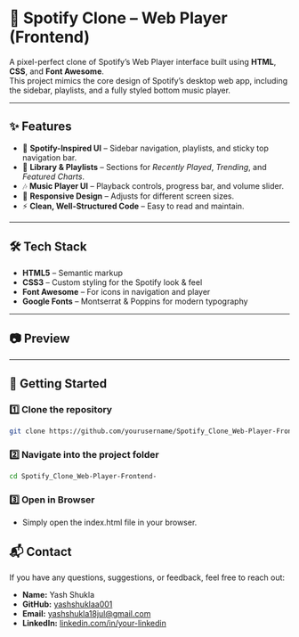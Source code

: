 # 🎵 Spotify Clone – Web Player (Frontend)

A pixel-perfect clone of Spotify’s Web Player interface built using **HTML**, **CSS**, and **Font Awesome**.  
This project mimics the core design of Spotify’s desktop web app, including the sidebar, playlists, and a fully styled bottom music player.

---

## ✨ Features
- 🎨 **Spotify-Inspired UI** – Sidebar navigation, playlists, and sticky top navigation bar.
- 📂 **Library & Playlists** – Sections for *Recently Played*, *Trending*, and *Featured Charts*.
- 🎶 **Music Player UI** – Playback controls, progress bar, and volume slider.
- 📱 **Responsive Design** – Adjusts for different screen sizes.
- ⚡ **Clean, Well-Structured Code** – Easy to read and maintain.

---

## 🛠️ Tech Stack
- **HTML5** – Semantic markup
- **CSS3** – Custom styling for the Spotify look & feel
- **Font Awesome** – For icons in navigation and player
- **Google Fonts** – Montserrat & Poppins for modern typography

---

## 📷 Preview



---

## 🚀 Getting Started

### 1️⃣ Clone the repository
```bash
git clone https://github.com/yourusername/Spotify_Clone_Web-Player-Frontend-.git
```

### 2️⃣ Navigate into the project folder
```bash
cd Spotify_Clone_Web-Player-Frontend-
```

### 3️⃣ Open in Browser

- Simply open the index.html file in your browser.


## 📬 Contact

If you have any questions, suggestions, or feedback, feel free to reach out:

- **Name:** Yash Shukla  
- **GitHub:** [yashshuklaa001](https://github.com/yashshuklaa001)  
- **Email:** yashshukla18jul@gmail.com
- **LinkedIn:** [linkedin.com/in/your-linkedin](https://www.linkedin.com/in/yashshukla01)

